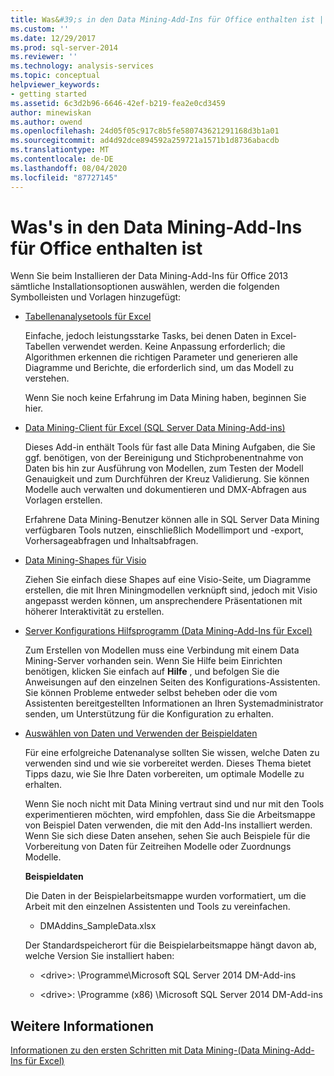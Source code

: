 ```yaml
---
title: Was&#39;s in den Data Mining-Add-Ins für Office enthalten ist | Microsoft-Dokumentation
ms.custom: ''
ms.date: 12/29/2017
ms.prod: sql-server-2014
ms.reviewer: ''
ms.technology: analysis-services
ms.topic: conceptual
helpviewer_keywords:
- getting started
ms.assetid: 6c3d2b96-6646-42ef-b219-fea2e0cd3459
author: minewiskan
ms.author: owend
ms.openlocfilehash: 24d05f05c917c8b5fe580743621291168d3b1a01
ms.sourcegitcommit: ad4d92dce894592a259721a1571b1d8736abacdb
ms.translationtype: MT
ms.contentlocale: de-DE
ms.lasthandoff: 08/04/2020
ms.locfileid: "87727145"
---
```

# <a name="what39s-included-in-the-data-mining-add-ins-for-office"></a>Was&#39;s in den Data Mining-Add-Ins für Office enthalten ist
  Wenn Sie beim Installieren der Data Mining-Add-Ins für Office 2013 sämtliche Installationsoptionen auswählen, werden die folgenden Symbolleisten und Vorlagen hinzugefügt:  
  
-   [Tabellenanalysetools für Excel](table-analysis-tools-for-excel.md)  
  
     Einfache, jedoch leistungsstarke Tasks, bei denen Daten in Excel-Tabellen verwendet werden. Keine Anpassung erforderlich; die Algorithmen erkennen die richtigen Parameter und generieren alle Diagramme und Berichte, die erforderlich sind, um das Modell zu verstehen.  
  
     Wenn Sie noch keine Erfahrung im Data Mining haben, beginnen Sie hier.  
  
-   [Data Mining-Client für Excel &#40;SQL Server Data Mining-Add-ins&#41;](data-mining-client-for-excel-sql-server-data-mining-add-ins.md)  
  
     Dieses Add-in enthält Tools für fast alle Data Mining Aufgaben, die Sie ggf. benötigen, von der Bereinigung und Stichprobenentnahme von Daten bis hin zur Ausführung von Modellen, zum Testen der Modell Genauigkeit und zum Durchführen der Kreuz Validierung. Sie können Modelle auch verwalten und dokumentieren und DMX-Abfragen aus Vorlagen erstellen.  
  
     Erfahrene Data Mining-Benutzer können alle in SQL Server Data Mining verfügbaren Tools nutzen, einschließlich Modellimport und -export, Vorhersageabfragen und Inhaltsabfragen.  
  
-   [Data Mining-Shapes für Visio](data-mining-shapes-for-visio.md)  
  
     Ziehen Sie einfach diese Shapes auf eine Visio-Seite, um Diagramme erstellen, die mit Ihren Miningmodellen verknüpft sind, jedoch mit Visio angepasst werden können, um ansprechendere Präsentationen mit höherer Interaktivität zu erstellen.  
  
-   [Server Konfigurations Hilfsprogramm &#40;Data Mining-Add-Ins für Excel&#41;](server-configuration-utility-data-mining-add-ins-for-excel.md)  
  
     Zum Erstellen von Modellen muss eine Verbindung mit einem Data Mining-Server vorhanden sein. Wenn Sie Hilfe beim Einrichten benötigen, klicken Sie einfach auf **Hilfe** , und befolgen Sie die Anweisungen auf den einzelnen Seiten des Konfigurations-Assistenten. Sie können Probleme entweder selbst beheben oder die vom Assistenten bereitgestellten Informationen an Ihren Systemadministrator senden, um Unterstützung für die Konfiguration zu erhalten.  
  
-   [Auswählen von Daten und Verwenden der Beispieldaten](choosing-data-for-data-mining.md)  
  
     Für eine erfolgreiche Datenanalyse sollten Sie wissen, welche Daten zu verwenden sind und wie sie vorbereitet werden. Dieses Thema bietet Tipps dazu, wie Sie Ihre Daten vorbereiten, um optimale Modelle zu erhalten.  
  
     Wenn Sie noch nicht mit Data Mining vertraut sind und nur mit den Tools experimentieren möchten, wird empfohlen, dass Sie die Arbeitsmappe von Beispiel Daten verwenden, die mit den Add-Ins installiert werden. Wenn Sie sich diese Daten ansehen, sehen Sie auch Beispiele für die Vorbereitung von Daten für Zeitreihen Modelle oder Zuordnungs Modelle.  
  
     **Beispieldaten**  
  
     Die Daten in der Beispielarbeitsmappe wurden vorformatiert, um die Arbeit mit den einzelnen Assistenten und Tools zu vereinfachen.  
  
    -   DMAddins_SampleData.xlsx  
  
     Der Standardspeicherort für die Beispielarbeitsmappe hängt davon ab, welche Version Sie installiert haben:  
  
    -   \<drive>: \Programme\Microsoft SQL Server 2014 DM-Add-ins  
  
    -   \<drive>: \Programme (x86) \Microsoft SQL Server 2014 DM-Add-ins  
  
## <a name="see-also"></a>Weitere Informationen  
 [Informationen zu den ersten Schritten mit Data Mining-&#40;Data Mining-Add-Ins für Excel&#41;](getting-started-with-data-mining-data-mining-add-ins-for-excel.md)  
  
  
